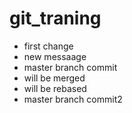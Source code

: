 # git_traning

* first change
* new messaage
* master branch commit
* will be merged
* will be rebased
* master branch commit2
